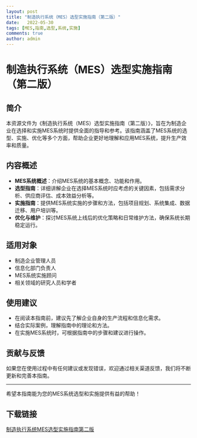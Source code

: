 ```yaml
---
layout: post
title: "制造执行系统（MES）选型实施指南（第二版）"
date:   2022-05-30
tags: [MES,指南,选型,系统,实施]
comments: true
author: admin
---
```

# 制造执行系统（MES）选型实施指南（第二版）

## 简介
本资源文件为《制造执行系统（MES）选型实施指南（第二版）》，旨在为制造企业在选择和实施MES系统时提供全面的指导和参考。该指南涵盖了MES系统的选型、实施、优化等多个方面，帮助企业更好地理解和应用MES系统，提升生产效率和质量。

## 内容概述
- **MES系统概述**：介绍MES系统的基本概念、功能和作用。
- **选型指南**：详细讲解企业在选择MES系统时应考虑的关键因素，包括需求分析、供应商评估、成本效益分析等。
- **实施指南**：提供MES系统实施的步骤和方法，包括项目规划、系统集成、数据迁移、用户培训等。
- **优化与维护**：探讨MES系统上线后的优化策略和日常维护方法，确保系统长期稳定运行。

## 适用对象
- 制造企业管理人员
- 信息化部门负责人
- MES系统实施顾问
- 相关领域的研究人员和学者

## 使用建议
- 在阅读本指南前，建议先了解企业自身的生产流程和信息化需求。
- 结合实际案例，理解指南中的理论和方法。
- 在实施MES系统时，可根据指南中的步骤和建议进行操作。

## 贡献与反馈
如果您在使用过程中有任何建议或发现错误，欢迎通过相关渠道反馈，我们将不断更新和完善本指南。

---

希望本指南能为您的MES系统选型和实施提供有益的帮助！

## 下载链接

[制造执行系统MES选型实施指南第二版](https://pan.quark.cn/s/7c0bbbf9b7f3)